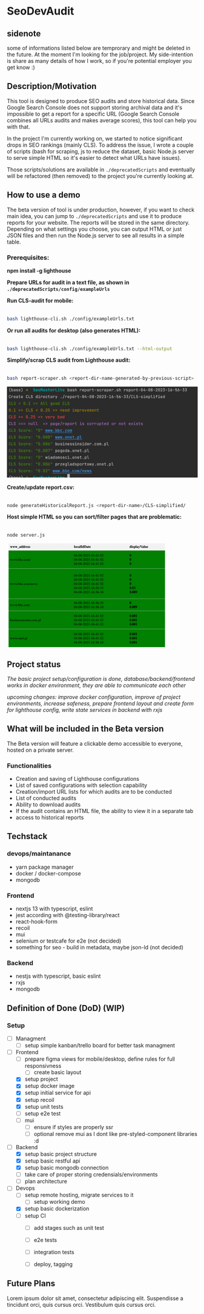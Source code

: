 # SeoDevAudit

## sidenote 
some of informations listed below are temprorary and might be deleted in the future.
At the moment I'm looking for the job/project. My side-intention is share as many details of how I work, so if you're potential employer you get know :)

## Description/Motivation

This tool is designed to produce SEO audits and store historical data. Since Google Search Console does not support storing archival data and it's impossible to get a report for a specific URL (Google Search Console combines all URLs audits and makes average scores), this tool can help you with that.

In the project I'm currently working on, we started to notice significant drops in SEO rankings (mainly CLS). To address the issue, I wrote a couple of scripts (bash for scraping, js to reduce the dataset, basic Node.js server to serve simple HTML so it's easier to detect what URLs have issues).

Those scripts/solutions are available in `./deprecatedScripts` and eventually will be refactored (then removed) to the project you're currently looking at.

## How to use a demo

The beta version of tool is under production, however, if you want to check main idea, you can jump to `./deprecatedScripts` and use it to produce reports for your website. The reports will be stored in the same directory. Depending on what settings you choose, you can output HTML or just JSON files and then run the Node.js server to see all results in a simple table.

### **Prerequisites:**

**npm install -g lighthouse**

**Prepare URLs for audit in a text file, as shown in `./deprecatedScripts/config/exampleUrls`**

**Run CLS-audit for mobile:**

```bash

bash lighthouse-cli.sh ./config/exampleUrls.txt

```

**Or run all audits for desktop (also generates HTML):**

```bash

bash lighthouse-cli.sh ./config/exampleUrls.txt --html-output

```

**Simplify/scrap CLS audit from Lighthouse audit:**

```bash

bash report-scraper.sh <report-dir-name-generated-by-previous-script>

```

![img.png](img.png)

**Create/update report.csv:**

```bash

node generateHistoricalReport.js <report-dir-name>/CLS-simplified/

```

**Host simple HTML so you can sort/filter pages that are problematic:**

```bash

node server.js

```

![img_1.png](img_1.png)

## Project status

_The basic project setup/configuration is done, database/backend/frontend works in docker environment, they are able to communicate each other_

_upcoming changes: improve docker configuration, improve of project environments, increase safeness, prepare frontend layout and create form for lighthouse config, write state services in backend with rxjs_

## What will be included in the Beta version

The Beta version will feature a clickable demo accessible to everyone, hosted on a private server.

### Functionalities
* Creation and saving of Lighthouse configurations
* List of saved configurations with selection capability
* Creation/import URL lists for which audits are to be conducted
* List of conducted audits
* Ability to download audits
* If the audit contains an HTML file, the ability to view it in a separate tab
* access to historical reports


## Techstack

### devops/maintanance
* yarn package manager
* docker / docker-compose
* mongodb

### Frontend
* nextjs 13 with typescript, eslint
* jest according with @testing-library/react
* react-hook-form
* recoil
* mui
* selenium or testcafe for e2e (not decided)
* something for seo - build in metadata, maybe json-ld (not decided)

### Backend
* nestjs with typescript, basic eslint
* rxjs
* mongodb

## Definition of Done (DoD) (WIP)

### Setup

- [ ] Managment
    - [ ] setup simple kanban/trello board for better task managment
- [ ] Frontend
  - [ ] prepare figma views for mobile/desktop, define rules for full responsivness
    - [ ] create basic layout
  - [x] setup project 
  - [x] setup docker image
  - [x] setup initial service for api
  - [x] setup recoil
  - [x] setup unit tests
  - [ ] setup e2e test
  - [ ] mui
    - [ ] ensure if styles are properly ssr
    - [ ] optional remove mui as I dont like pre-styled-component libraries :d
- [ ] Backend
  - [x] setup basic project structure
  - [x] setup basic restful api
  - [x] setup basic mongodb connection
  - [ ] take care of proper storing credensials/environments
  - [ ] plan architecture 
- [ ] Devops
  - [ ] setup remote hosting, migrate services to it
    - [ ] setup working demo
  - [x] setup basic dockerization
  - [ ] setup CI
    - [ ] add stages such as unit test 
    - [ ] e2e tests
    - [ ] integration tests
    - [ ] deploy, tagging
    

## Future Plans

Lorem ipsum dolor sit amet, consectetur adipiscing elit. Suspendisse a tincidunt orci, quis cursus orci. Vestibulum quis cursus orci.
